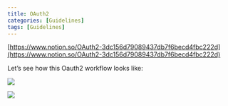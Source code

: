 ```yaml
---
title: OAuth2
categories: [Guidelines]
tags: [Guidelines]
---
```


[https://www.notion.so/OAuth2-3dc156d79089437db7f6becd4fbc222d](https://www.notion.so/OAuth2-3dc156d79089437db7f6becd4fbc222d)


Let’s see how this Oauth2 workflow looks like:


![](https://prod-files-secure.s3.us-west-2.amazonaws.com/9960fb2a-b75e-4bea-a8f9-b00925db1215/3bce41e0-99e8-4ebd-9701-e2bc9cbb79a2/Untitled.png?X-Amz-Algorithm=AWS4-HMAC-SHA256&X-Amz-Content-Sha256=UNSIGNED-PAYLOAD&X-Amz-Credential=AKIAT73L2G45HZZMZUHI%2F20240325%2Fus-west-2%2Fs3%2Faws4_request&X-Amz-Date=20240325T201630Z&X-Amz-Expires=3600&X-Amz-Signature=5a69755948d7e2d3d2211f56de672aec1c6e604b3e09daa7f9b4b426f8725717&X-Amz-SignedHeaders=host&x-id=GetObject)


![](https://prod-files-secure.s3.us-west-2.amazonaws.com/9960fb2a-b75e-4bea-a8f9-b00925db1215/27d32b66-de43-41de-80f7-7edb81d1190f/Untitled.png?X-Amz-Algorithm=AWS4-HMAC-SHA256&X-Amz-Content-Sha256=UNSIGNED-PAYLOAD&X-Amz-Credential=AKIAT73L2G45HZZMZUHI%2F20240325%2Fus-west-2%2Fs3%2Faws4_request&X-Amz-Date=20240325T201630Z&X-Amz-Expires=3600&X-Amz-Signature=db54fe7cc6a2d13b39055994fff6910728c547d5f32ecc0f53949fd388e8f0af&X-Amz-SignedHeaders=host&x-id=GetObject)

